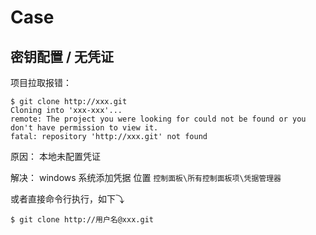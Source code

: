 
# Case

## 密钥配置 / 无凭证


项目拉取报错：
```shell
$ git clone http://xxx.git
Cloning into 'xxx-xxx'...
remote: The project you were looking for could not be found or you don't have permission to view it.
fatal: repository 'http://xxx.git' not found
```

原因：
本地未配置凭证

解决：
windows 系统添加凭据
位置 `控制面板\所有控制面板项\凭据管理器`


或者直接命令行执行，如下⤵
```shell
$ git clone http://用户名@xxx.git
```

